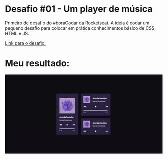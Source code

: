 # Desafio #01 - Um player de música

Primeiro de desafio do #boraCodar da Rocketseat. A ideia é codar um pequeno desafio para colocar em prática conhecimentos básico de CSS, HTML e JS.

[Link para o desafio.](https://www.rocketseat.com.br/boracodar/desafios-anteriores/um-player-de-musica-desafio-01)

# Meu resultado:

![alt text](image.png)
